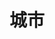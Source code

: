 ---
description: 展示世界各地城市的建筑和街景照片。
menus: "main"
title: 城市
categories: ["城市"]
weight: 2
params:
  theme: dark
  sort_order: desc
  sort_by: Name
---
